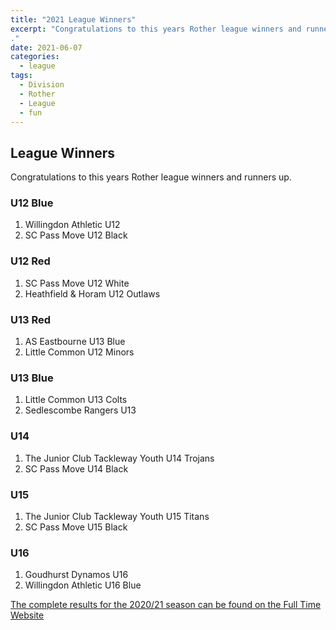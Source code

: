 ```yaml
---
title: "2021 League Winners"
excerpt: "Congratulations to this years Rother league winners and runners up.
."
date: 2021-06-07
categories:
  - league
tags: 
  - Division
  - Rother
  - League
  - fun
---
```


## League Winners
Congratulations to this years Rother league winners and runners up.

### U12 Blue
1.	Willingdon Athletic U12
2.  SC Pass Move U12 Black

### U12 Red
1.	SC Pass Move U12 White
2.	Heathfield & Horam U12 Outlaws

### U13 Red
1.	AS Eastbourne U13 Blue
2.	Little Common U12 Minors

### U13 Blue
1.	Little Common U13 Colts
2.	Sedlescombe Rangers U13

### U14
1.	The Junior Club Tackleway Youth U14 Trojans
2.	SC Pass Move U14 Black

### U15
1.	The Junior Club Tackleway Youth U15 Titans
2.	SC Pass Move U15 Black

### U16
1.	Goudhurst Dynamos U16	
2.	Willingdon Athletic U16 Blue

[The complete results for the 2020/21 season can be found on the Full Time Website](https://fulltime-league.thefa.com/table.html?league=681144&selectedSeason=613776836 "Full Time")

